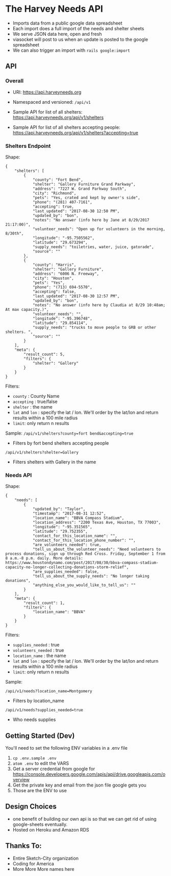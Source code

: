 The Harvey Needs API
====================

* Imports data from a public google data spreadsheet
* Each import does a full import of the needs and shelter sheets
* We serve JSON data here, open and fresh
* viasocket will post to us when an update is posted to the google spreadsheet
* We can also trigger an import with `rails google:import`

API
----

### Overall

* URI: https://api.harveyneeds.org
* Namespaced and versioned: `/api/v1`

* Sample API for list of all shelters: https://api.harveyneeds.org/api/v1/shelters
* Sample API for list of all shelters accepting people: https://api.harveyneeds.org/api/v1/shelters?accepting=true

### Shelters Endpoint

Shape:

```
{
    "shelters": [
        {
            "county": "Fort Bend",
            "shelter": "Gallery Furniture Grand Parkway",
            "address": "7227 W. Grand Parkway South",
            "city": "Richmond",
            "pets": "Yes, crated and kept by owner's side",
            "phone": "(281) 407-7161",
            "accepting": true,
            "last_updated": "2017-08-30 12:50 PM",
            "updated_by": "bon",
            "notes": "No answer (info here by Jane at 8/29/2017 21:17:00)",
            "volunteer_needs": "Open up for volunteers in the morning, 8/30th",
            "longitude": "-95.7505562",
            "latitude": "29.673294",
            "supply_needs": "toiletries, water, juice, gatorade",
            "source": ""
        },
        {
            "county": "Harris",
            "shelter": "Gallery Furniture",
            "address": "6006 N. Freeway",
            "city": "Houston",
            "pets": "Yes",
            "phone": "(713) 694-5570",
            "accepting": false,
            "last_updated": "2017-08-30 12:57 PM",
            "updated_by": "bon",
            "notes": "No answer (info here by Claudia at 8/29 10:48am; At max capacity.)",
            "volunteer_needs": "",
            "longitude": "-95.396748",
            "latitude": "29.854114",
            "supply_needs": "trucks to move people to GRB or other shelters. ",
            "source": ""
        }
    ],
    "meta": {
        "result_count": 5,
        "filters": {
            "shelter": "Gallery"
        }
    }
}
```

Filters:

* `county` : County Name
* `accepting` : true/false
* `shelter` : the name
* `lat` and `lon` : specify the lat / lon. We'll order by the lat/lon and return results within a 100 mile radius
* `limit`: only return n results



Sample:
`/api/v1/shelters?county=fort bend&accepting=true`

  * Filters by fort bend shelters accepting people

`/api/v1/shelters?shelter=Gallery`

  * Filters shelters with Gallery in the name

### Needs API

Shape:

```
{
    "needs": [
        {
            "updated_by": "Taylor",
            "timestamp": "2017-08-31 12:52",
            "location_name": "BBVA Compass Stadium",
            "location_address": "2200 Texas Ave, Houston, TX 77003",
            "longitude": "-95.351565",
            "latitude": "29.752355",
            "contact_for_this_location_name": "",
            "contact_for_this_location_phone_number": "",
            "are_volunteers_needed": true,
            "tell_us_about_the_volunteer_needs": "Need volunteers to process donations, sign up through Red Cross. Friday, September 1 from 8 a.m.-8 p.m. daily. More details: https://www.houstondynamo.com/post/2017/08/30/bbva-compass-stadium-capacity-no-longer-collecting-donations-storm-relief",
            "are_supplies_needed": false,
            "tell_us_about_the_supply_needs": "No longer taking donations",
            "anything_else_you_would_like_to_tell_us": ""
        }
    ],
    "meta": {
        "result_count": 1,
        "filters": {
            "location_name": "BBVA"
        }
    }
}
```

Filters:

* `supplies_needed` : true
* `volunteers_needed` : true
* `location_name` : the name
* `lat` and `lon` : specify the lat / lon. We'll order by the lat/lon and return results within a 100 mile radius
* `limit`: only return n results

Sample:

`/api/v1/needs?location_name=Montgomery`

  * Filters by location_name

`/api/v1/needs?supplies_needed=true`

  * Who needs supplies


Getting Started (Dev)
-------

You'll need to set the following ENV variables in a .env file

1. `cp .env.sample .env`
2. `atom .env` to edit the VARS
3. Get a server credential from google for
   https://console.developers.google.com/apis/api/drive.googleapis.com/overview
4. Get the private key and email from the json file google gets you
5. Those are the ENV to use

Design Choices
-------------

* one benefit of building our own api is so that we can get rid of using
  google-sheets eventually.
* Hosted on Heroku and Amazon RDS

Thanks To:
---------

* Entire Sketch-City organization
* Coding for America
* More More More names here
